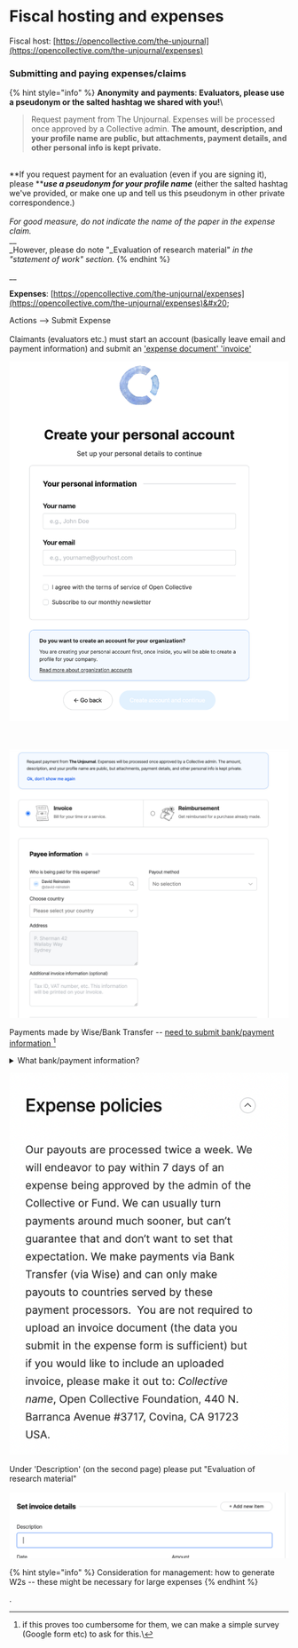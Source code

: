 # Fiscal hosting and expenses

Fiscal host: [https://opencollective.com/the-unjournal](https://opencollective.com/the-unjournal/expenses)





### Submitting and paying expenses/claims



{% hint style="info" %}
**Anonymity** **and payments**: **Evaluators, please use a pseudonym or the salted hashtag we shared with you!**\


> Request payment from The Unjournal. Expenses will be processed once approved by a Collective admin. **The amount, description, and your profile name are public, but attachments, payment details, and other personal info is kept private.**

\
**If you request payment for an evaluation (even if you are signing it), please **_**use a pseudonym for your profile name**_  (either the salted hashtag  we've provided, or make one up and tell us this pseudonym in other private correspondence.)\
\
_For good measure, do not indicate the name of the paper in the expense claim._ \
__\
_However, please do note "_Evaluation of research material" _in the "statement of work" section._
{% endhint %}

__

**Expenses**: [https://opencollective.com/the-unjournal/expenses](https://opencollective.com/the-unjournal/expenses)&#x20;

Actions --> Submit Expense \
\
Claimants (evaluators etc.) must start an account (basically leave email and payment information) and submit an ['expense document' 'invoice'](https://opencollective.com/the-unjournal/expenses/new)





![](<../../.gitbook/assets/image (10).png>)

\
\
![](<../../.gitbook/assets/image (11).png>)



Payments made by Wise/Bank Transfer -- [need to submit bank/payment information ](#user-content-fn-1)[^1]



<details>

<summary>What bank/payment information?</summary>

Type: ABA \[or?]\
Account Holder: name

Email:&#x20;

Abartn: ?????????

City:&#x20;

State:&#x20;

Country:&#x20;

Post Code:&#x20;

First Line:&#x20;

Legal Type: PRIVATE

Account Type: CHECKING \[or ?]

Account Number: ...

Additional invoice information &#x20;

</details>

![](<../../.gitbook/assets/image (4).png>)&#x20;



Under 'Description' (on the second page) please put "Evaluation of research material"\
\
![](../../.gitbook/assets/image.png)



{% hint style="info" %}
Consideration for management: how to generate W2s -- these might be necessary for large expenses
{% endhint %}





.





[^1]: &#x20;if this proves too cumbersome for them, we can make a simple survey (Google form etc) to ask for this.\


